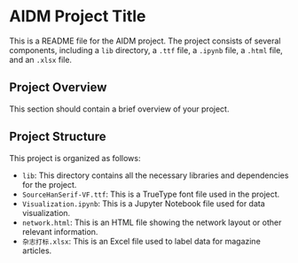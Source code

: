 # AIDM Project Title

This is a README file for the AIDM project. The project consists of several components, including a `lib` directory, a `.ttf` file, a `.ipynb` file, a `.html` file, and an `.xlsx` file.

## Project Overview

This section should contain a brief overview of your project.

## Project Structure

This project is organized as follows:

- `lib`: This directory contains all the necessary libraries and dependencies for the project.
- `SourceHanSerif-VF.ttf`: This is a TrueType font file used in the project.
- `Visualization.ipynb`: This is a Jupyter Notebook file used for data visualization.
- `network.html`: This is an HTML file showing the network layout or other relevant information.
- `杂志打标.xlsx`: This is an Excel file used to label data for magazine articles.
